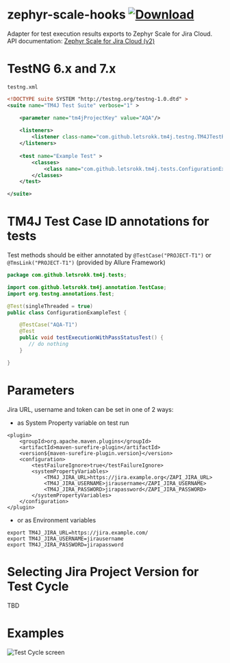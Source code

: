 # zephyr-scale-hooks [ ![Download](https://api.bintray.com/packages/letsrokk/github/tm4j-hooks-parent/images/download.svg) ](https://bintray.com/letsrokk/github/tm4j-hooks-parent/_latestVersion)

Adapter for test execution results exports to Zephyr Scale for Jira Cloud.  
API documentation: [Zephyr Scale for Jira Cloud (v2)](https://support.smartbear.com/zephyr-scale-cloud/api-docs/)

# TestNG 6.x and 7.x

`testng.xml`

```xml
<!DOCTYPE suite SYSTEM "http://testng.org/testng-1.0.dtd" >
<suite name="TM4J Test Suite" verbose="1" >

    <parameter name="tm4jProjectKey" value="AQA"/>
    
    <listeners>
        <listener class-name="com.github.letsrokk.tm4j.testng.TM4JTestResultListerner"/>
    </listeners>
    
    <test name="Example Test" >
        <classes>
            <class name="com.github.letsrokk.tm4j.tests.ConfigurationExampleTest" />
        </classes>
    </test>

</suite>
```

# TM4J Test Case ID annotations for tests

Test methods should be either annotated by `@TestCase("PROJECT-T1")` or `@TmsLink("PROJECT-T1")` 
(provided by Allure Framework)

```java
package com.github.letsrokk.tm4j.tests;

import com.github.letsrokk.tm4j.annotation.TestCase;
import org.testng.annotations.Test;

@Test(singleThreaded = true)
public class ConfigurationExampleTest {

    @TestCase("AQA-T1")
    @Test
    public void testExecutionWithPassStatusTest() {
       // do nothing
    }

}
```

# Parameters

Jira URL, username and token can be set in one of 2 ways:
- as System Property variable on test run
```
<plugin>
    <groupId>org.apache.maven.plugins</groupId>
    <artifactId>maven-surefire-plugin</artifactId>
    <version${maven-surefire-plugin.version}</version>
    <configuration>
        <testFailureIgnore>true</testFailureIgnore>
        <systemPropertyVariables>
            <TM4J_JIRA_URL>https://jira.example.org</ZAPI_JIRA_URL>
            <TM4J_JIRA_USERNAME>jirausername</ZAPI_JIRA_USERNAME>
            <TM4J_JIRA_PASSWORD>jirapassword</ZAPI_JIRA_PASSWORD>
        </systemPropertyVariables>
    </configuration>
</plugin>
```
- or as Environment variables
```
export TM4J_JIRA_URL=https://jira.example.com/
export TM4J_JIRA_USERNAME=jirausername
export TM4J_JIRA_PASSWORD=jirapassword
```

# Selecting Jira Project Version for Test Cycle

TBD
 
# Examples

![Test Cycle screen](readme/executions.png?raw=true "Test Cycles Screen")
